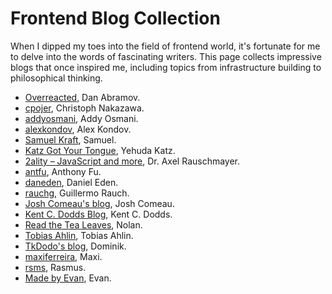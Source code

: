 # Frontend Blog Collection

When I dipped my toes into the field of frontend world, it's fortunate for me to delve into the words of fascinating writers. This page collects impressive blogs that once inspired me, including topics from infrastructure building to philosophical thinking.

- [Overreacted](https://overreacted.io/), Dan Abramov.
- [cpojer](https://cpojer.net/), Christoph Nakazawa.
- [addyosmani](https://addyosmani.com/), Addy Osmani.
- [alexkondov](https://alexkondov.com/), Alex Kondov.
- [Samuel Kraft](https://samuelkraft.com/), Samuel.
- [Katz Got Your Tongue](https://yehudakatz.com/), Yehuda Katz.
- [2ality – JavaScript and more](https://2ality.com/), Dr. Axel Rauschmayer.
- [antfu](https://antfu.me/), Anthony Fu.
- [daneden](https://daneden.me/blog), Daniel Eden.
- [rauchg](https://rauchg.com/), Guillermo Rauch.
- [Josh Comeau's blog](https://www.joshwcomeau.com/), Josh Comeau.
- [Kent C. Dodds Blog](https://kentcdodds.com/blog), Kent C. Dodds.
- [Read the Tea Leaves](https://nolanlawson.com/), Nolan.
- [Tobias Ahlin](https://tobiasahlin.com/), Tobias Ahlin.
- [TkDodo's blog](https://tkdodo.eu/blog/), Dominik.
- [maxiferreira](https://www.maxiferreira.com/), Maxi.
- [rsms](https://rsms.me), Rasmus.
- [Made by Evan](https://madebyevan.com), Evan.
